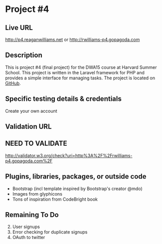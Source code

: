 # Project #4

## Live URL
<http://p4.reaganwilliams.net>
or
<http://rwilliams-p4.gopagoda.com>

## Description
This is project #4 (final project) for the DWA15 course at Harvard Summer School. This project is written in the Laravel framework for PHP and provides a simple interface for managing tasks. The project is located on [GitHub](https://github.com/reagan83/s15-p4).

## Specific testing details & credentials
Create your own account

## Validation URL

## NEED TO VALIDATE
<http://validator.w3.org/check?uri=http%3A%2F%2Frwilliams-p4.gopagoda.com%2F>

## Plugins, libraries, packages, or outside code
* Bootstrap (incl template inspired by Bootstrap's creator @mdo)
* Images from glyphicons
* Tons of inspiration from CodeBright book

## Remaining To Do

2) User signups
3) Error checking for duplicate signups
4) OAuth to twitter

